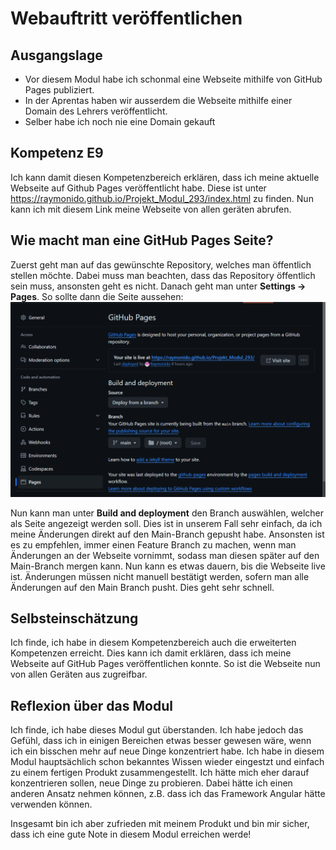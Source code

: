# Webauftritt veröffentlichen

## Ausgangslage

- Vor diesem Modul habe ich schonmal eine Webseite mithilfe von GitHub Pages publiziert.
- In der Aprentas haben wir ausserdem die Webseite mithilfe einer Domain des Lehrers veröffentlicht.
- Selber habe ich noch nie eine Domain gekauft

## Kompetenz E9

Ich kann damit diesen Kompetenzbereich erklären, dass ich meine aktuelle Webseite auf Github Pages veröffentlicht habe. Diese ist unter https://raymonido.github.io/Projekt_Modul_293/index.html zu finden. Nun kann ich mit diesem Link meine Webseite von allen geräten abrufen. 

## Wie macht man eine GitHub Pages Seite?

Zuerst geht man auf das gewünschte Repository, welches man öffentlich stellen möchte. Dabei muss man beachten, dass das Repository öffentlich sein muss, ansonsten geht es nicht. Danach geht man unter **Settings -> Pages**. So sollte dann die Seite aussehen:
![github pages](image-4.png)

Nun kann man unter **Build and deployment** den Branch auswählen, welcher als Seite angezeigt werden soll. Dies ist in unserem Fall sehr einfach, da ich meine Änderungen direkt auf den Main-Branch gepusht habe. Ansonsten ist es zu empfehlen, immer einen Feature Branch zu machen, wenn man Änderungen an der Webseite vornimmt, sodass man diesen später auf den Main-Branch mergen kann. Nun kann es etwas dauern, bis die Webseite live ist. Änderungen müssen nicht manuell bestätigt werden, sofern man alle Änderungen auf den Main Branch pusht. Dies geht sehr schnell.

## Selbsteinschätzung

Ich finde, ich habe in diesem Kompetenzbereich auch die erweiterten Kompetenzen erreicht. Dies kann ich damit erklären, dass ich meine Webseite auf GitHub Pages veröffentlichen konnte. So ist die Webseite nun von allen Geräten aus zugreifbar.

## Reflexion über das Modul

Ich finde, ich habe dieses Modul gut überstanden. Ich habe jedoch das Gefühl, dass ich in einigen Bereichen etwas besser gewesen wäre, wenn ich ein bisschen mehr auf neue Dinge konzentriert habe. Ich habe in diesem Modul hauptsächlich schon bekanntes Wissen wieder eingestzt und einfach zu einem fertigen Produkt zusammengestellt. Ich hätte mich eher darauf konzentrieren sollen, neue Dinge zu probieren. Dabei hätte ich einen anderen Ansatz nehmen können, z.B. dass ich das Framework Angular hätte verwenden können.

Insgesamt bin ich aber zufrieden mit meinem Produkt und bin mir sicher, dass ich eine gute Note in diesem Modul erreichen werde!

